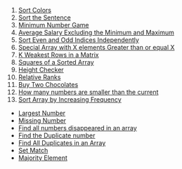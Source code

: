 1. [Sort Colors](https://leetcode.com/problems/sort-colors/)
2. [Sort the Sentence](leetcode.com/problems/sorting-the-sentence)
3. [Minimum Number Game](leetcode.com/problems/minimum-number-game/description)
4. [Average Salary Excluding the Minimum and Maximum](leetcode.com/problems/average-salary-excluding-the-minimum-and-maximum-salary/description)
5. [Sort Even and Odd Indices Independently](leetcode.com/problems/sort-even-and-odd-indices-independently/description)
6. [Special Array with X elements Greater than or equal X](leetcode.com/problems/special-array-with-x-elements-greater-than-or-equal-x/description)
7. [K Weakest Rows in a Matrix](leetcode.com/problems/the-k-weakest-rows-in-a-matrix/description)
8. [Squares of a Sorted Array](https://leetcode.com/problems/squares-of-a-sorted-array/description/)
9. [Height Checker](https://leetcode.com/problems/height-checker/description/)
10. [Relative Ranks](https://leetcode.com/problems/relative-ranks/description/)
11. [Buy Two Chocolates](https://leetcode.com/problems/buy-two-chocolates/description/)
12. [How many numbers are smaller than the current ](https://leetcode.com/problems/how-many-numbers-are-smaller-than-the-current-number/description/)
13. [Sort Array by Increasing Frequency](https://leetcode.com/problems/sort-array-by-increasing-frequency/description/)


- [Largest Number](https://leetcode.com/problems/largest-number/description/)
- [Missing Number](leetcode.com/problems/missing-number/description)
- [Find all numbers disappeared in an array](leetcode.com/problems/find-all-numbers-disappeared-in-an-array/description)
- [Find the Duplicate number](https://leetcode.com/problems/find-the-duplicate-number/description/)
- [Find All Duplicates in an Array](https://leetcode.com/problems/find-all-duplicates-in-an-array/description/)
- [Set Match]()
- [Majority Element]()

